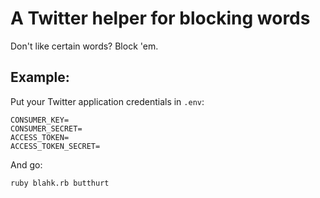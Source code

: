 # A Twitter helper for blocking words

Don't like certain words?  Block 'em.

## Example:

Put your Twitter application credentials in `.env`:

    CONSUMER_KEY=
    CONSUMER_SECRET=
    ACCESS_TOKEN=
    ACCESS_TOKEN_SECRET=

And go:

    ruby blahk.rb butthurt
